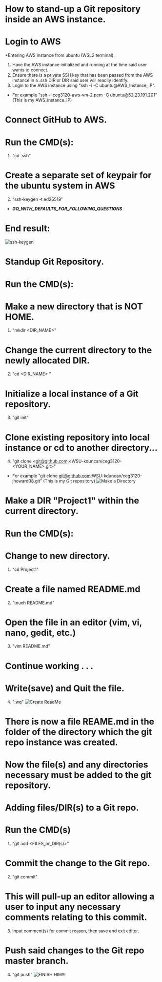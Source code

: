 # How to stand-up a Git repository inside an AWS instance.

# Login to AWS
*Entering AWS instance from ubuntu (WSL2 terminal).
1. Have the AWS instance initialized and running at the time said user wants to connect.
2. Ensure there is a private SSH key that has been passed from the AWS instance in a .ssh DIR or DIR said user will readily identify.
3. Login to the AWS instance using "ssh -i <ssh-keygen> -C ubuntu@AWS_Instance_IP".
* For example "ssh -i ceg3120-aws-vm-2.pem -C ubuntu@52.23.191.201" (This is my AWS_instance_IP)

# Connect GitHub to AWS.
# Run the CMD(s):
1. "cd .ssh"
# Create a separate set of keypair for the ubuntu system in AWS
2. "ssh-keygen -t ed25519"
* ***GO_WITH_DEFAULTS_FOR_FOLLOWING_QUESTIONS***
# End result:
![ssh-keygen](SSHKG.jpg)

# Standup Git Repository.
# Run the CMD(s):
# Make a new directory that is NOT HOME.
1. "mkdir <DIR_NAME>"
# Change the current directory to the newly allocated DIR.
2. "cd <DIR_NAME> "
# Initialize a local instance of a Git repository.
3. "git init"
# Clone existing repository into local instance or cd to another directory...
4. "git clone  <git@github.com:<WSU-kduncan/ceg3120-<YOUR_NAME>.git>"
* For example "git clone git@github.com:WSU-kduncan/ceg3120-jhoward08.git" (This is my Git repository)
![Make a Directory](mkdir_Projects.jpg)

# Make a DIR "Project1" within the current directory.
# Run the CMD(s):
# Change to new directory.
1. "cd Project1"
# Create a file named README.md
2. "touch README.md"
# Open the file in an editor (vim, vi, nano, gedit, etc.)
3. "vim README.md"
# Continue working . . .
# Write(save) and Quit the file.
4. ":wq"
![Create ReadMe](Create_and_Open.jpg)

# There is now a file REAME.md in the folder of the directory which the git repo instance was created.
# Now the file(s) and any directories necessary must be added to the git repository.

# Adding files/DIR(s) to a Git repo.
# Run the CMD(s)
1. "git add <FILES_or_DIR(s)>"
# Commit the change to the Git repo.
2. "git commit"
# This will pull-up an editor allowing a user to input any necessary comments relating to this commit.
3. Input comment(s) for commit reason, then save and exit editor.
# Push said changes to the Git repo master branch.
4. "git push"
![FINISH HIM!!!](Commit_and_Push.jpg)
